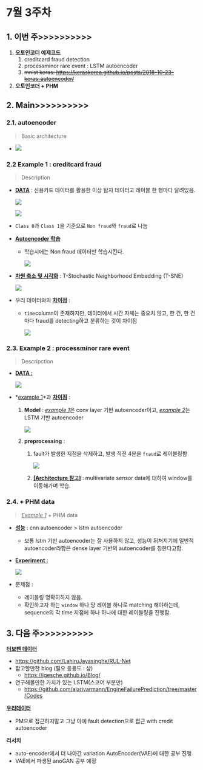 # 7월 3주차

## 1. 이번 주>>>>>>>>>>

1. **오토인코더 예제코드**
   1. creditcard fraud detection
   2. processminor rare event : LSTM autoencoder
   3. ~~mnist keras: https://keraskorea.github.io/posts/2018-10-23-keras_autoencoder/~~
2. **오토인코더 + PHM**



## 2. Main>>>>>>>>>>

### 2.1. autoencoder

> Basic architecture

- ![](https://github.com/ydy8989/PHM_Study/blob/master/pic/architecture.png)





### 2.2 Example 1 : creditcard fraud

> Description

- **<u>DATA</u>** : 신용카드 데이터를 활용한 이상 탐지 데이터고 레이블 한 행마다 달려있음.

  ![](https://github.com/ydy8989/PHM_Study/blob/master/pic/creditdata1.PNG)

  ![](https://github.com/ydy8989/PHM_Study/blob/master/pic/creditdata2.PNG)

- `Class 0`과 `Class 1`을 기준으로 `Non fraud`와 `fraud`로 나눔

- <u>**Autoencoder 학습**</u>

  - 학습시에는 Non fraud 데이터만 학습시킨다. 

    ![](https://github.com/ydy8989/PHM_Study/blob/master/pic/ano.PNG)

- **<u>차원 축소 및 시각화</u>** : T-Stochastic Neighborhood Embedding (T-SNE)

  ![](https://github.com/ydy8989/PHM_Study/blob/master/pic/tsne.png)

- 우리 데이터와의 **<u>차이점</u>** : 

  - `time`column이 존재하지만, 데이터에서 시간 자체는 중요치 않고, 한 건, 한 건마다 fraud를 detecting하고 분류하는 것이 차이점

    ![](https://github.com/ydy8989/PHM_Study/blob/master/pic/creditlabel.PNG)





### 2.3. Example 2 : processminor rare event

> Descripction

- **<u>DATA :</u>**

  ![](https://github.com/ydy8989/PHM_Study/blob/master/pic/processminordata.png)

- *<u>example 1</u>*과 **<u>차이점</u>** :

  1. **Model** : <u>*example 1*</u>은 conv layer 기반 autoencoder이고, <u>*example 2*</u>는 LSTM 기반 autoencoder

     ![](https://github.com/ydy8989/PHM_Study/blob/master/pic/lstmauto.png)

  2. **preprocessing** : 

     1. fault가 발생한 지점을 삭제하고, 발생 직전 4분을 `fraud`로 레이블링함

        ![](https://github.com/ydy8989/PHM_Study/blob/master/pic/shifting.png)

     2. **<u>[Architecture 참고]</u>** : multivariate sensor data에 대하여 window를 이동해가며 학습.

        
  
### 2.4. + PHM data

> *<u>Example 1</u>* + PHM data

- **<u>성능</u>** : cnn autoencoder > lstm autoencoder 

  - 보통 lstm 기반 autoencoder는 잘 사용하지 않고, 성능이 뒤쳐지기에 일반적 autoencoder라함은 dense layer 기반의 autoencoder를 칭한다고함.

- **<u>Experiment :</u>**

  ![](https://github.com/ydy8989/PHM_Study/blob/master/pic/fail_img.png)

- 문제점 : 
  - 레이블링 명확히하지 않음.
  - 확인하고자 하는 `window` 하나 당 레이블 하나로 matching 해야하는데, sequence의 각 time 지점에 하나 하나에 대한 레이블링을 진행함. 





## 3. 다음 주>>>>>>>>>>

**<u>터보팬 데이터</u>**

- https://github.com/LahiruJayasinghe/RUL-Net
- 참고할만한 blog (필요 응용도 : 상)
  - https://jgesche.github.io/Blog/
- 연구해볼만한 가치가 있는 LSTM(스코어 부분만)
  - https://github.com/alarivarmann/EngineFailurePrediction/tree/master/Codes

**<u>우리데이터</u>**

- PM으로 접근하지말고 그냥 아예 fault detection으로 접근 with credit autoencoder

**리서치**

- auto-encoder에서 더 나아간 variation AutoEncoder(VAE)에 대한 공부 진행
- VAE에서 파생된 anoGAN 공부 예정